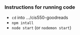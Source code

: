 ### Instructions for running code
- `cd` into .../cis550-goodreads
- `npm intall`
- `node start` (or `nodemon start`)

